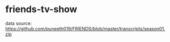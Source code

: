 # friends-tv-show

data source: https://github.com/puneeth019/FRIENDS/blob/master/transcripts/season01.zip

